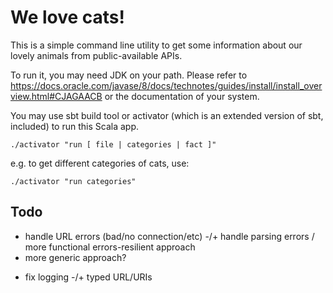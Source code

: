 # We love cats!

This is a simple command line utility to
get some information about our lovely animals from
public-available APIs.

To run it, you may need JDK on your path. Please refer to
https://docs.oracle.com/javase/8/docs/technotes/guides/install/install_overview.html#CJAGAACB
or the documentation of your system.

You may use sbt build tool or activator (which is an extended version of sbt, included) 
to run this Scala app.

    ./activator "run [ file | categories | fact ]"

e.g. to get different categories of cats, use:

    ./activator "run categories"


## Todo

- handle URL errors (bad/no connection/etc)
-/+ handle parsing errors / more functional errors-resilient approach
- more generic approach?
+ fix logging
-/+ typed URL/URIs